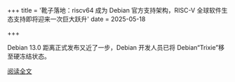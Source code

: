 +++
title = '靴子落地：riscv64 成为 Debian 官方支持架构，RISC-V 全球软件生态支持即将迎来一次巨大跃升'
date = 2025-05-18

+++

Debian 13.0 距离正式发布又近了一步，Debian 开发人员已将 Debian“Trixie”移至硬冻结状态。

[阅读全文](https://mp.weixin.qq.com/s/G_cZU6t_MPoeDoYCwmGIqg)

